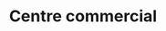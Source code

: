 ---
title: "Centre commercial"
url: /chalon-sur-saone/centre-commercial/
shop: centre commercial
---